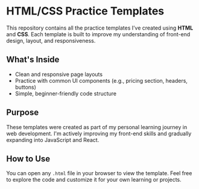 # HTML/CSS Practice Templates

This repository contains all the practice templates I’ve created using **HTML** and **CSS**. Each template is built to improve my understanding of front-end design, layout, and responsiveness.

## What's Inside
- Clean and responsive page layouts
- Practice with common UI components (e.g., pricing section, headers, buttons)
- Simple, beginner-friendly code structure

## Purpose
These templates were created as part of my personal learning journey in web development. I'm actively improving my front-end skills and gradually expanding into JavaScript and React.

## How to Use
You can open any `.html` file in your browser to view the template. Feel free to explore the code and customize it for your own learning or projects.

